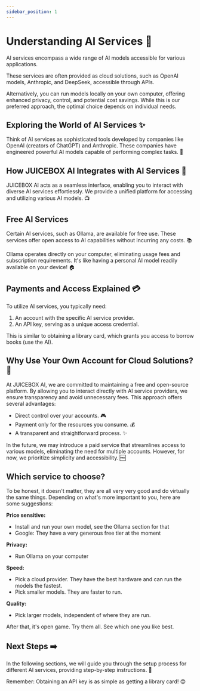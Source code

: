 ```yaml
---
sidebar_position: 1
---
```


# Understanding AI Services 🤖

AI services encompass a wide range of AI models accessible for various applications.

These services are often provided as cloud solutions, such as OpenAI models, Anthropic, and DeepSeek, accessible through APIs.

Alternatively, you can run models locally on your own computer, offering enhanced privacy, control, and potential cost savings. While this is our preferred approach, the optimal choice depends on individual needs.

## Exploring the World of AI Services ✨

Think of AI services as sophisticated tools developed by companies like OpenAI (creators of ChatGPT) and Anthropic. These companies have engineered powerful AI models capable of performing complex tasks. 🧠

## How JUICEBOX AI Integrates with AI Services 🧃

JUICEBOX AI acts as a seamless interface, enabling you to interact with diverse AI services effortlessly. We provide a unified platform for accessing and utilizing various AI models. 📺

## Free AI Services

Certain AI services, such as Ollama, are available for free use. These services offer open access to AI capabilities without incurring any costs. 📚

Ollama operates directly on your computer, eliminating usage fees and subscription requirements. It's like having a personal AI model readily available on your device! 🏠

## Payments and Access Explained 💳

To utilize AI services, you typically need:

1. An account with the specific AI service provider.
2. An API key, serving as a unique access credential.

This is similar to obtaining a library card, which grants you access to borrow books (use the AI).

## Why Use Your Own Account for Cloud Solutions? 🤔

At JUICEBOX AI, we are committed to maintaining a free and open-source platform. By allowing you to interact directly with AI service providers, we ensure transparency and avoid unnecessary fees. This approach offers several advantages:

- Direct control over your accounts. 🎮
- Payment only for the resources you consume. 💰
- A transparent and straightforward process. ✨

In the future, we may introduce a paid service that streamlines access to various models, eliminating the need for multiple accounts. However, for now, we prioritize simplicity and accessibility. 🆓

## Which service to choose?

To be honest, it doesn't matter, they are all very very good and do virtually the same things. Depending on what's more important to you, here are some suggestions:

**Price sensitive:**

- Install and run your own model, see the Ollama section for that
- Google: They have a very generous free tier at the moment

**Privacy:**

- Run Ollama on your computer

**Speed:**

- Pick a cloud provider. They have the best hardware and can run the models the fastest.
- Pick smaller models. They are faster to run.

**Quality:**

- Pick larger models, independent of where they are run.

After that, it's open game. Try them all. See which one you like best.

## Next Steps ➡️

In the following sections, we will guide you through the setup process for different AI services, providing step-by-step instructions. 🌟

Remember: Obtaining an API key is as simple as getting a library card! 😊
